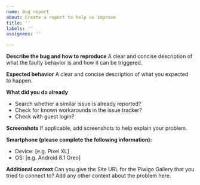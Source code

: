 ```yaml
---
name: Bug report
about: Create a report to help us improve
title: ''
labels: ''
assignees: ''

---
```


**Describe the bug and how to reproduce**
A clear and concise description of what the faulty behavior is and how it can be triggered.

**Expected behavior**
A clear and concise description of what you expected to happen.

**What did you do already**
- Search whether a similar issue is already reported?
- Check for known workarounds in the issue tracker?
- Check with guest login?

**Screenshots**
If applicable, add screenshots to help explain your problem.

**Smartphone (please complete the following information):**
 - Device: [e.g. Pixel XL]
 - OS: [e.g. Android 8.1 Oreo]

**Additional context**
Can you give the Site URL for the Piwigo Gallery that you tried to connect to?
Add any other context about the problem here.
